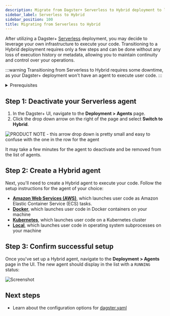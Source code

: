 ```yaml
---
description: Migrate from Dagster+ Serverless to Hybrid deployment to leverage your own infrastructure to execute your code.
sidebar_label: Serverless to Hybrid
sidebar_position: 100
title: Migrating from Serverless to Hybrid
---
```


After utilizing a Dagster+ [Serverless](/dagster-plus/deployment/deployment-types/serverless) deployment, you may decide to leverage your own infrastructure to execute your code. Transitioning to a Hybrid deployment requires only a few steps and can be done without any loss of execution history or metadata, allowing you to maintain continuity and control over your operations.

:::warning
Transitioning from Serverless to Hybrid requires some downtime, as your Dagster+ deployment won't have an agent to execute user code.
:::

<details>
  <summary>Prerequisites</summary>

To follow the steps in this guide, you'll need:

- **Organization Admin** permissions in your Dagster+ account

</details>

## Step 1: Deactivate your Serverless agent

1. In the Dagster+ UI, navigate to the **Deployment > Agents** page.
2. Click the drop down arrow on the right of the page and select **Switch to Hybrid**.

![PRODUCT NOTE - this arrow drop down is pretty small and easy to confuse with the one in the row for the agent](/images/dagster-plus/deployment/switch-agent-to-hybrid.png)

It may take a few minutes for the agent to deactivate and be removed from the list of agents.

## Step 2: Create a Hybrid agent

Next, you'll need to create a Hybrid agent to execute your code. Follow the setup instructions for the agent of your choice:

- **[Amazon Web Services (AWS)](/dagster-plus/deployment/deployment-types/hybrid/amazon-ecs)**, which launches user code as Amazon Elastic Container Service (ECS) tasks.
- **[Docker](/dagster-plus/deployment/deployment-types/hybrid/docker)**, which launches user code in Docker containers on your machine
- **[Kubernetes](/dagster-plus/deployment/deployment-types/hybrid/kubernetes)**, which launches user code on a Kubernetes cluster
- **[Local](/dagster-plus/deployment/deployment-types/hybrid/local)**, which launches user code in operating system subprocesses on your machine

## Step 3: Confirm successful setup

Once you've set up a Hybrid agent, navigate to the **Deployment > Agents** page in the UI. The new agent should display in the list with a `RUNNING` status:

![Screenshot](/images/dagster-plus/deployment/running-agent.png)

## Next steps

- Learn about the configuration options for [dagster.yaml](/guides/deploy/dagster-yaml)
